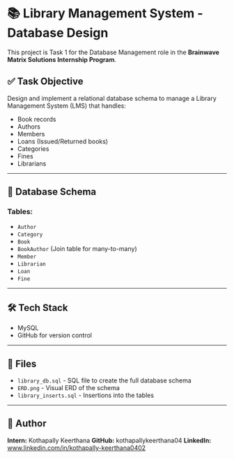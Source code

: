 # 📚 Library Management System - Database Design

This project is Task 1 for the Database Management role in the **Brainwave Matrix Solutions Internship Program**.

## ✅ Task Objective

Design and implement a relational database schema to manage a Library Management System (LMS) that handles:

- Book records
- Authors
- Members
- Loans (Issued/Returned books)
- Categories
- Fines
- Librarians

---

## 🧱 Database Schema

### Tables:
- `Author`
- `Category`
- `Book`
- `BookAuthor` (Join table for many-to-many)
- `Member`
- `Librarian`
- `Loan`
- `Fine`


---

## 🛠️ Tech Stack
- MySQL
- GitHub for version control


---

## 📁 Files

- `library_db.sql` - SQL file to create the full database schema
- `ERD.png` - Visual ERD of the schema
- `library_inserts.sql` - Insertions into the tables


---


## 📌 Author

**Intern:** Kothapally Keerthana 
**GitHub:** kothapallykeerthana04
**LinkedIn:** www.linkedin.com/in/kothapally-keerthana0402

